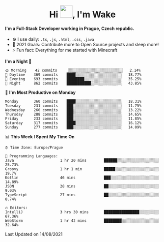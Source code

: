<h1 align="center">Hi <img src="https://raw.githubusercontent.com/MrWakeCZ/MrWakeCZ/master/Hi.gif" width="40px" />, I'm Wake</h1>

#### I'm a Full-Stack Developer working in Prague, Czech republic.
- ⚙️ I use daily: `.ts`, `.js`, `.html`, `.css`, `.java`
- 🥅 2021 Goals: Contribute more to Open Source projects and sleep more!
- ⚡ Fun fact: Everything for me started with Minecraft

<!--START_SECTION:waka-->
**I'm a Night 🦉** 

```text
🌞 Morning    42 commits     ░░░░░░░░░░░░░░░░░░░░░░░░░   2.14% 
🌆 Daytime    369 commits    ████░░░░░░░░░░░░░░░░░░░░░   18.77% 
🌃 Evening    693 commits    ████████░░░░░░░░░░░░░░░░░   35.25% 
🌙 Night      862 commits    ███████████░░░░░░░░░░░░░░   43.85%

```
📅 **I'm Most Productive on Monday** 

```text
Monday       360 commits    ████░░░░░░░░░░░░░░░░░░░░░   18.31% 
Tuesday      231 commits    ███░░░░░░░░░░░░░░░░░░░░░░   11.75% 
Wednesday    260 commits    ███░░░░░░░░░░░░░░░░░░░░░░   13.22% 
Thursday     288 commits    ███░░░░░░░░░░░░░░░░░░░░░░   14.65% 
Friday       233 commits    ███░░░░░░░░░░░░░░░░░░░░░░   11.85% 
Saturday     317 commits    ████░░░░░░░░░░░░░░░░░░░░░   16.12% 
Sunday       277 commits    ███░░░░░░░░░░░░░░░░░░░░░░   14.09%

```


📊 **This Week I Spent My Time On** 

```text
⌚︎ Time Zone: Europe/Prague

💬 Programming Languages: 
Java                     1 hr 20 mins        ██████░░░░░░░░░░░░░░░░░░░   25.73% 
Groovy                   1 hr 1 min          █████░░░░░░░░░░░░░░░░░░░░   19.7% 
Kotlin                   46 mins             ███░░░░░░░░░░░░░░░░░░░░░░   14.89% 
JSON                     28 mins             ██░░░░░░░░░░░░░░░░░░░░░░░   9.03% 
TypeScript               27 mins             ██░░░░░░░░░░░░░░░░░░░░░░░   8.74%

🔥 Editors: 
IntelliJ                 3 hrs 30 mins       ████████████████░░░░░░░░░   67.36% 
WebStorm                 1 hr 42 mins        ████████░░░░░░░░░░░░░░░░░   32.64%

```


 Last Updated on 14/08/2021
<!--END_SECTION:waka-->
